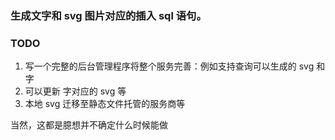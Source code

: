 ### 生成文字和 svg 图片对应的插入 sql 语句。

### TODO

1. 写一个完整的后台管理程序将整个服务完善：例如支持查询可以生成的 svg 和字
2. 可以更新 字对应的 svg 等
3. 本地 svg 迁移至静态文件托管的服务商等

当然，这都是臆想并不确定什么时候能做
